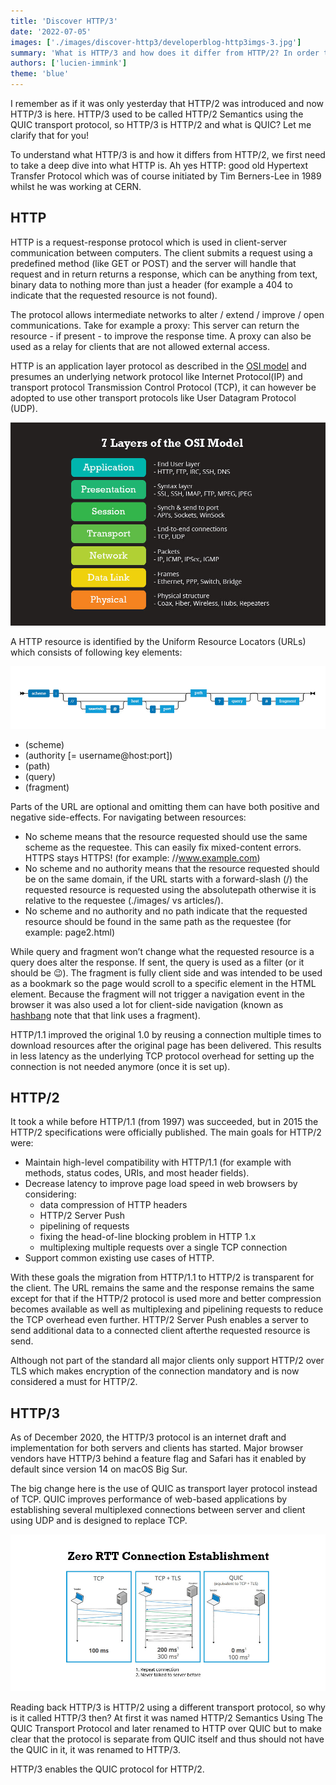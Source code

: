 ```yaml
---
title: 'Discover HTTP/3'
date: '2022-07-05'
images: ['./images/discover-http3/developerblog-http3imgs-3.jpg']
summary: 'What is HTTP/3 and how does it differ from HTTP/2? In order to understand we need to dive deep into how the protocols of the internet work.'
authors: ['lucien-immink']
theme: 'blue'
---
```


I remember as if it was only yesterday that HTTP/2 was introduced and now HTTP/3 is here. HTTP/3 used to be called HTTP/2 Semantics using the QUIC transport protocol, so HTTP/3 is HTTP/2 and what is QUIC? Let me clarify that for you!

To understand what HTTP/3 is and how it differs from HTTP/2, we first need to take a deep dive into what HTTP is. Ah yes HTTP: good old Hypertext Transfer Protocol which was of course initiated by Tim Berners-Lee in 1989 whilst he was working at CERN.

## HTTP

HTTP is a request-response protocol which is used in client-server communication between computers. The client submits a request using a predefined method (like GET or POST) and the server will handle that request and in return returns a response, which can be anything from text, binary data to nothing more than just a header (for example a 404 to indicate that the requested resource is not found).

The protocol allows intermediate networks to alter / extend / improve / open communications. Take for example a proxy: This server can return the resource - if present - to improve the response time. A proxy can also be used as a relay for clients that are not allowed external access.

HTTP is an application layer protocol as described in the [OSI model](https://en.wikipedia.org/wiki/OSI_model) and presumes an underlying network protocol like Internet Protocol(IP) and transport protocol Transmission Control Protocol (TCP), it can however be adopted to use other transport protocols like User Datagram Protocol (UDP).

![Schema of the 7 layers of the OSI Model](./images/discover-http3/developerblog-http3imgs-1.jpg)

A HTTP resource is identified by the Uniform Resource Locators (URLs) which consists of following key elements:

![Schema of the elements of a URL](./images/discover-http3/developerblog-http3imgs-2.jpg)

- (scheme)
- (authority [= username@host:port])
- (path)
- (query)
- (fragment)

Parts of the URL are optional and omitting them can have both positive and negative side-effects. For navigating between resources:

- No scheme means that the resource requested should use the same scheme as the requestee. This can easily fix mixed-content errors. HTTPS stays HTTPS! (for example: //www.example.com)
- No scheme and no authority means that the resource requested should be on the same domain, if the URL starts with a forward-slash (/) the requested resource is requested using the absolutepath otherwise it is relative to the requestee (./images/ vs articles/).
- No scheme and no authority and no path indicate that the requested resource should be found in the same path as the requestee (for example: page2.html)

While query and fragment won’t change what the requested resource is a query does alter the response. If sent, the query is used as a filter (or it should be 😉). The fragment is fully client side and was intended to be used as a bookmark so the page would scroll to a specific element in the HTML element. Because the fragment will not trigger a navigation event in the browser it was also used a lot for client-side navigation (known as [hashbang](https://en.wikipedia.org/wiki/URI_fragment#Proposals) note that that link uses a fragment).

HTTP/1.1 improved the original 1.0 by reusing a connection multiple times to download resources after the original page has been delivered. This results in less latency as the underlying TCP protocol overhead for setting up the connection is not needed anymore (once it is set up).

## HTTP/2

It took a while before HTTP/1.1 (from 1997) was succeeded, but in 2015 the HTTP/2 specifications were officially published. The main goals for HTTP/2 were:

- Maintain high-level compatibility with HTTP/1.1 (for example with methods, status codes, URIs, and most header fields).
- Decrease latency to improve page load speed in web browsers by considering:
  - data compression of HTTP headers
  - HTTP/2 Server Push
  - pipelining of requests
  - fixing the head-of-line blocking problem in HTTP 1.x
  - multiplexing multiple requests over a single TCP connection
- Support common existing use cases of HTTP.

With these goals the migration from HTTP/1.1 to HTTP/2 is transparent for the client. The URL remains the same and the response remains the same except for that if the HTTP/2 protocol is used more and better compression becomes available as well as multiplexing and pipelining requests to reduce the TCP overhead even further. HTTP/2 Server Push enables a server to send additional data to a connected client afterthe requested resource is send.

Although not part of the standard all major clients only support HTTP/2 over TLS which makes encryption of the connection mandatory and is now considered a must for HTTP/2.

## HTTP/3

As of December 2020, the HTTP/3 protocol is an internet draft and implementation for both servers and clients has started. Major browser vendors have HTTP/3 behind a feature flag and Safari has it enabled by default since version 14 on macOS Big Sur.

The big change here is the use of QUIC as transport layer protocol instead of TCP. QUIC improves performance of web-based applications by establishing several multiplexed connections between server and client using UDP and is designed to replace TCP.

![Zero RTT Connection Establishment](./images/discover-http3/developerblog-http3imgs-3.jpg)

Reading back HTTP/3 is HTTP/2 using a different transport protocol, so why is it called HTTP/3 then? At first it was named HTTP/2 Semantics Using The QUIC Transport Protocol and later renamed to HTTP over QUIC but to make clear that the protocol is separate from QUIC itself and thus should not have the QUIC in it, it was renamed to HTTP/3.

HTTP/3 enables the QUIC protocol for HTTP/2.
